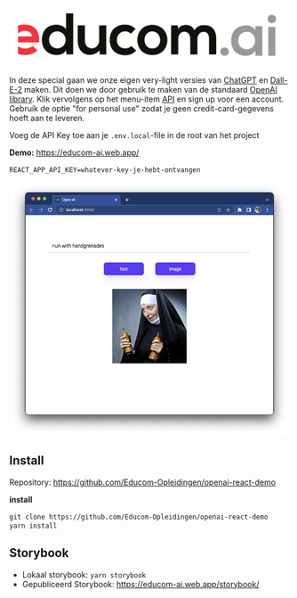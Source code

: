<img src='./src/stories/assets/educom-ai.png' />

In deze special gaan we onze eigen very-light versies van [ChatGPT](https://openai.com/blog/chatgpt/)
en [Dall-E-2](https://openai.com/dall-e-2/) maken. Dit doen we door gebruik te maken van de standaard [OpenAI library](https://openai.com/).
Klik vervolgens op het menu-item [API](https://openai.com/api/) en
sign up voor een account. Gebruik de optie "for personal use" zodat je geen credit-card-gegevens hoeft aan te leveren.

Voeg de API Key toe aan je `.env.local`-file in de root van het project

**Demo:** https://educom-ai.web.app/


```shell
REACT_APP_API_KEY=whatever-key-je-hebt-ontvangen
```


<img src='./src/stories/assets/open-ai-ss.png' />

## Install

Repository: https://github.com/Educom-Opleidingen/openai-react-demo

**install**
```shell
git clone https://github.com/Educom-Opleidingen/openai-react-demo
yarn install
```

## Storybook
* Lokaal storybook: `yarn storybook`
* Gepubliceerd Storybook: https://educom-ai.web.app/storybook/